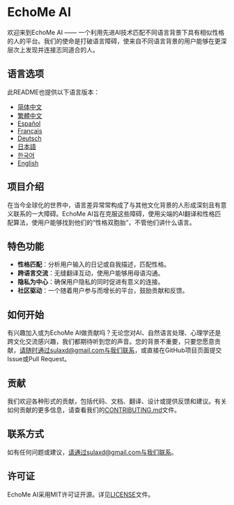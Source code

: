 # EchoMe AI

欢迎来到EchoMe AI —— 一个利用先进AI技术匹配不同语言背景下具有相似性格的人的平台。我们的使命是打破语言障碍，使来自不同语言背景的用户能够在更深层次上发现并连接志同道合的人。

## 语言选项

此README也提供以下语言版本：

- [简体中文](README_ZH-CN.md)
- [繁體中文](README_ZH-TW.md)
- [Español](README_ES.md)
- [Français](README_FR.md)
- [Deutsch](README_DE.md)
- [日本語](README_JA.md)
- [한국어](README_KO.md)
- [English](README.md)


## 项目介绍

在当今全球化的世界中，语言差异常常构成了与其他文化背景的人形成深刻且有意义联系的一大障碍。EchoMe AI旨在克服这些障碍，使用尖端的AI翻译和性格匹配算法，使用户能够找到他们的“性格双胞胎”，不管他们讲什么语言。

## 特色功能

- **性格匹配**：分析用户输入的日记或自我描述，匹配性格。
- **跨语言交流**：无缝翻译互动，使用户能够用母语沟通。
- **隐私为中心**：确保用户隐私的同时促进有意义的连接。
- **社区驱动**：一个随着用户参与而增长的平台，鼓励贡献和反馈。

## 如何开始

有兴趣加入或为EchoMe AI做贡献吗？无论您对AI、自然语言处理、心理学还是跨文化交流感兴趣，我们都期待听到您的声音。您的背景不重要，只要您愿意贡献，请随时通过sulaxd@gmail.com与我们联系，或直接在GitHub项目页面提交Issue或Pull Request。

## 贡献

我们欢迎各种形式的贡献，包括代码、文档、翻译、设计或提供反馈和建议。有关如何贡献的更多信息，请查看我们的[CONTRIBUTING.md](CONTRIBUTING.md)文件。

## 联系方式

如有任何问题或建议，请通过sulaxd@gmail.com与我们联系。

## 许可证

EchoMe AI采用MIT许可证开源。详见[LICENSE](LICENSE)文件。
